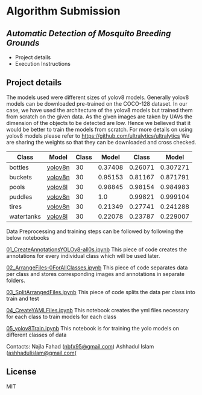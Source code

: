 # Algorithm Submission
## _Automatic Detection of Mosquito Breeding Grounds_



- Project details
- Execution Instructions

## Project details

The models used were different sizes of yolov8 models.
Generally yolov8 models can be downloaded pre-trained on the COCO-128 dataset.
In our case, we have used the architecture of the yolov8 models but trained them from scratch on the given data.
As the given images are taken by UAVs the dimension of the objects to be detected are low. Hence we believed that it would be better to train the models from scratch.
For more details on using yolov8 models please refer to https://github.com/ultralytics/ultralytics
We are sharing the weights so that they can be downloaded and cross checked.

| Class | Model | Class | Model | Class | Model |
| ------ | ------ | ------ | ------ | ------ | ------ |
| bottles | [yolov8n](https://drive.google.com/file/d/1qdbawRmvPYFye68nr-LeydtBa-U2VCt9/view?usp=share_link) | 30 | 0.37408 | 0.26071 | 0.307271 |
| buckets | [yolov8n](https://drive.google.com/file/d/19znjmcKp8rS0b-0kJ_IcJorbaXmP_ZzL/view?usp=share_link) | 30 | 0.95153 | 0.81167 | 0.871791 |
| pools | [yolov8l](https://drive.google.com/file/d/1uUalZcfUWo-8CbfrJ5KniODbh3dc7mez/view?usp=share_link) | 30 | 0.98845 | 0.98154 | 0.984983 |
| puddles | [yolov8n](https://drive.google.com/file/d/16FpR3aNoHckaL8TMOm020uvKMNbYajak/view?usp=share_link) | 30 | 1.0 | 0.99821 | 0.999104 |
| tires | [yolov8n](https://drive.google.com/file/d/1NauZ6pdH44Cfe_HJaztJ5p0CdjKhCSI6/view?usp=share_link) | 30 | 0.21349 | 0.27741 | 0.241288 |
| watertanks | [yolov8l](https://drive.google.com/file/d/1bJAlNBn8rL0Mqak9dSoMrYG8nvyQy9KR/view?usp=share_link) | 30 | 0.22078 | 0.23787 | 0.229007 |


Data Preprocessing and training steps can be followed by following the below notebooks

[01_CreateAnnotationsYOLOv8-all0s.ipynb](https://drive.google.com/file/d/1GbZfzOL60qHz5g7_Y-X5AKy4oiszfs2O/view?usp=share_link) 
This piece of code creates the annotations for every individual class which will be used later.

[02_ArrangeFiles-0ForAllClasses.ipynb](https://drive.google.com/file/d/1p4VM6GHAbwGu_uLgM2Ad4ebvIfWZ2AkY/view?usp=share_link)
This piece of code separates data per class and stores corresponding images and annotations in separate folders.

[03_SplitArrangedFiles.ipynb](https://drive.google.com/file/d/1AYySG0eYn1t3uCcyfk9pHj5qHjGhLevM/view?usp=sharing)
This piece of code splits the data per class into train and test

[04_CreateYAMLFiles.ipynb](https://drive.google.com/file/d/15cazAX4eY0ujd98COamvtUaKUTWXJH4y/view?usp=share_link)
This notebook creates the yml files necessary for each class to train models for each class

[05_yolov8Train.ipynb](https://drive.google.com/file/d/16-Uv26feVWlLc2kO88i3n8Pcz5LWDPvn/view?usp=share_link)
This notebook is for training the yolo models on different classes of data


Contacts:
Najla Fahad (nbfx95@gmail.com)
Ashhadul Islam (ashhadulislam@gmail.com(

## License
MIT

